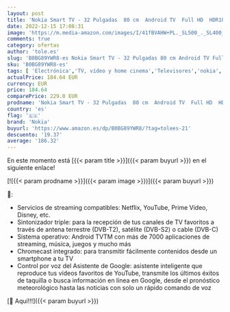 ```yaml
---
layout: post
title: 'Nokia Smart TV - 32 Pulgadas  80 cm  Android TV  Full HD  HDR10  DVB-C/S2/T2  Netflix  Prime Video  Disney+'
date: 2022-12-15 17:08:31
image: 'https://m.media-amazon.com/images/I/41fBVAHW+PL._SL500_._SL400_.jpg'
comments: true
category: ofertas
author: 'tole.es'
slug: 'B0BG89YWR8-es Nokia Smart TV - 32 Pulgadas 80 cm Android TV Full HD...'
sku: 'B0BG89YWR8-es'
tags: [ 'Electrónica','TV, vídeo y home cinema','Televisores','nokia','smart','tv','🇪🇸', ]
actualPrice: 184.64 EUR
currency: EUR
price: 184.64
comparePrice: 229.0 EUR
prodname: 'Nokia Smart TV - 32 Pulgadas  80 cm  Android TV  Full HD  HDR10  DVB-C/S2/T2  Netflix  Prime Video  Disney+'
country: 'es'
flag: '🇪🇸'
brand: 'Nokia'
buyurl: 'https://www.amazon.es/dp/B0BG89YWR8/?tag=tolees-21'
descuento: '19.37'
average: '186.32'
---
```


En este momento está [{{< param title >}}]({{< param buyurl >}}) en el siguiente enlace!

[![{{< param prodname >}}]({{< param image >}})]({{< param buyurl >}})

🔎:

- Servicios de streaming compatibles: Netflix, YouTube, Prime Video, Disney, etc.
- Sintonizador triple: para la recepción de tus canales de TV favoritos a través de antena terrestre (DVB-T2), satélite (DVB-S2) o cable (DVB-C)
- Sistema operativo: Android TVTM con más de 7000 aplicaciones de streaming, música, juegos y mucho más
- Chromecast integrado: para transmitir fácilmente contenidos desde un smartphone a tu TV
- Control por voz del Asistente de Google: asistente inteligente que reproduce tus vídeos favoritos de YouTube, transmite los últimos éxitos de taquilla o busca información en línea en Google, desde el pronóstico meteorológico hasta las noticias con solo un rápido comando de voz

[🛒 Aquí!!!]({{< param buyurl >}})
